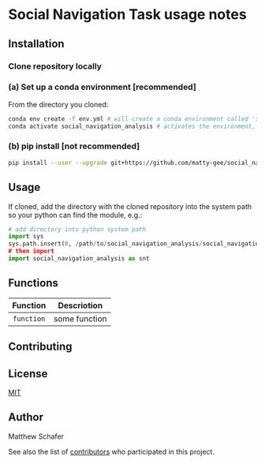 # Social Navigation Task usage notes

## Installation

### Clone repository locally

### (a) Set up a conda environment [recommended]

From the directory you cloned: 

```bash
conda env create -f env.yml # will create a conda environment called 'social_navigation_analysis'.... may take a minute 
conda activate social_navigation_analysis # activates the environment, so have access to packages etc
```

### (b) pip install [not recommended]
```bash
pip install --user --upgrade git+https://github.com/matty-gee/social_navigation_analysis.git
```

## Usage

If cloned, add the directory with the cloned repository into the system path so your python can find the module, e.g.: 

```python
# add directory into python system path
import sys
sys.path.insert(0, /path/to/social_navigation_analysis/social_navigation_analysis')
# then import 
import social_navigation_analysis as snt

```

## Functions

| Function | Descriotion |
| :----: | --- |
| `function` | some function |


## Contributing


## License
[MIT](https://choosealicense.com/licenses/mit/)

## Author

Matthew Schafer

See also the list of [contributors](https://github.com/your/project/contributors) who participated in this project.
